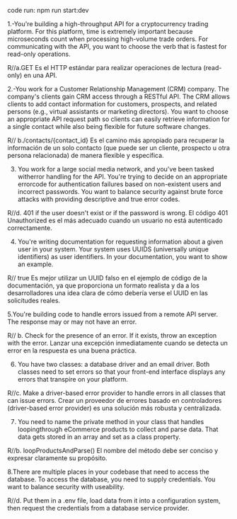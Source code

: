 code run: npm run start:dev

1.-You're building a high-throughput API for a cryptocurrency trading
platform. For this platform, time is extremely important because
microseconds count when processing high-volume trade orders. For
communicating with the API, you want to choose the verb that is fastest
for read-only operations.

R//a.GET
Es el HTTP estándar para realizar operaciones de lectura (read-only) en una API.


2.-You work for a Customer Relationship Management (CRM) company. The
company's clients gain CRM access through a RESTful API. The CRM allows
clients to add contact information for customers, prospects, and related
persons (e.g., virtual assistants or marketing directors). You want to choose an
appropriate API request path so clients can easily retrieve information for a
single contact while also being flexible for future software changes.

R// b./contacts/{contact_id}
Es el camino más apropiado para recuperar la información de un solo contacto (que puede ser un cliente, prospecto u otra persona relacionada) de manera flexible y específica.

3. You work for a large social media network, and you've been tasked witherror
handling for the API. You're trying to decide on an appropriate errorcode for
authentication failures based on non-existent users and incorrect passwords.
You want to balance security against brute force attacks with providing
descriptive and true error codes.

R//d. 401 if the user doesn't exist or if the password is wrong.
El código 401 Unauthorized es el más adecuado cuando un usuario no está autenticado correctamente.

4. You're writing documentation for requesting information about a given user in
your system. Your system uses UUIDS (universally unique identifiers) as user
identifiers. In your documentation, you want to show an example.

R// true
Es mejor utilizar un UUID falso en el ejemplo de código de la documentación, ya que proporciona un formato realista y da a los desarrolladores una idea clara de cómo debería verse el UUID en las solicitudes reales.

5.You're building code to handle errors issued from a remote API server. The
response may or may not have an error.

R// b. Check for the presence of an error. If it exists, throw an exception with the error.
Lanzar una excepción inmediatamente cuando se detecta un error en la respuesta es una buena práctica.


6. You have two classes: a database driver and an email driver. Both classes
need to set errors so that your front-end interface displays any errors that
transpire on your platform.

R//c. Make a driver-based error provider to handle errors in all classes that can issue errors.
Crear un proveedor de errores basado en controladores (driver-based error provider) es una solución más robusta y centralizada.


7. You need to name the private method in your class that handles
loopingthrough eCommerce products to collect and parse data. That data gets
stored in an array and set as a class property.

R//b. loopProductsAndParse()
El nombre del método debe ser conciso y expresar claramente su propósito.

8.There are multiple places in your codebase that need to access the
database. To access the database, you need to supply credentials. You
want to balance security with useability.

R//d. Put them in a .env file, load data from it into a configuration system, then request the credentials from a database service provider.
